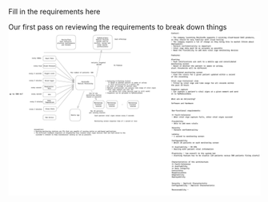 

Fill in the requirements here





Our first pass on reviewing the requirements to break down things
![Requirements Gathering](../images/X-Ham_ArchKata_Requirements_Discussion.png)